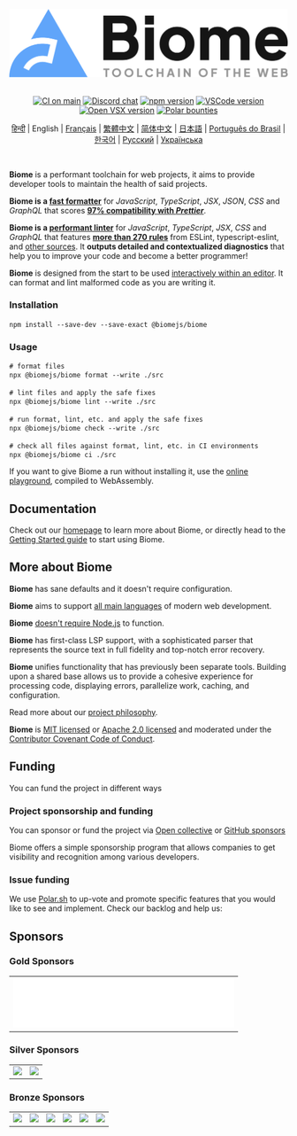 <div align="center">
  <picture>
    <source media="(prefers-color-scheme: dark)" srcset="https://raw.githubusercontent.com/biomejs/resources/main/svg/slogan-dark-transparent.svg">
    <source media="(prefers-color-scheme: light)" srcset="https://raw.githubusercontent.com/biomejs/resources/main/svg/slogan-light-transparent.svg">
    <img alt="Shows the banner of Biome, with its logo and the phrase 'Biome - Toolchain of the web'." src="https://raw.githubusercontent.com/biomejs/resources/main/svg/slogan-light-transparent.svg" width="700">
  </picture>

  <br>
  <br>

  [![CI on main][ci-badge]][ci-url]
  [![Discord chat][discord-badge]][discord-url]
  [![npm version][npm-badge]][npm-url]
  [![VSCode version][vscode-badge]][vscode-url]
  [![Open VSX version][open-vsx-badge]][open-vsx-url]
  [![Polar bounties][polar-badge]][polar-url]

  [ci-badge]: https://github.com/biomejs/biome/actions/workflows/main.yml/badge.svg
  [ci-url]: https://github.com/biomejs/biome/actions/workflows/main.yml
  [discord-badge]: https://badgen.net/discord/online-members/BypW39g6Yc?icon=discord&label=discord&color=60a5fa
  [discord-url]: https://biomejs.dev/chat
  [npm-badge]: https://badgen.net/npm/v/@biomejs/biome?icon=npm&color=60a5fa&label=%40biomejs%2Fbiome
  [npm-url]: https://www.npmjs.com/package/@biomejs/biome/v/latest
  [vscode-badge]: https://badgen.net/vs-marketplace/v/biomejs.biome?label=vscode&icon=visualstudio&color=60a5fa
  [vscode-url]: https://marketplace.visualstudio.com/items?itemName=biomejs.biome
  [open-vsx-badge]: https://badgen.net/open-vsx/version/biomejs/biome?label=open-vsx&color=60a5fa
  [open-vsx-url]: https://open-vsx.org/extension/biomejs/biome
  [polar-badge]: https://polar.sh/embed/seeks-funding-shield.svg?org=biomejs
  [polar-url]: https://polar.sh/biomejs

<!-- Insert new entries lexicographically by language code.
     For example given below is the same order as these files appear on page:
     https://github.com/biomejs/biome/tree/main/packages/@biomejs/biome -->

  [हिन्दी](https://github.com/biomejs/biome/blob/main/packages/%40biomejs/biome/README.hi.md) | English | [Français](https://github.com/biomejs/biome/blob/main/packages/%40biomejs/biome/README.fr.md) | [繁體中文](https://github.com/biomejs/biome/blob/main/packages/%40biomejs/biome/README.zh-TW.md) | [简体中文](https://github.com/biomejs/biome/blob/main/packages/%40biomejs/biome/README.zh-CN.md) | [日本語](https://github.com/biomejs/biome/blob/main/packages/%40biomejs/biome/README.ja.md) | [Português do Brasil](https://github.com/biomejs/biome/blob/main/packages/%40biomejs/biome/README.pt-BR.md) | [한국어](https://github.com/biomejs/biome/blob/main/packages/%40biomejs/biome/README.kr.md) | [Русский](https://github.com/biomejs/biome/blob/main/packages/%40biomejs/biome/README.ru.md) | [Українська](https://github.com/biomejs/biome/blob/main/packages/%40biomejs/biome/README.uk.md)
</div>

<br>

**Biome** is a performant toolchain for web projects, it aims to provide developer tools to maintain the health of said projects.

**Biome is a [fast formatter](./benchmark#formatting)** for _JavaScript_, _TypeScript_, _JSX_, _JSON_, _CSS_ and _GraphQL_ that scores **[97% compatibility with _Prettier_](https://console.algora.io/challenges/prettier)**.

**Biome is a [performant linter](https://github.com/biomejs/biome/tree/main/benchmark#linting)** for _JavaScript_, _TypeScript_, _JSX_, _CSS_ and _GraphQL_ that features **[more than 270 rules](https://biomejs.dev/linter/rules/)** from ESLint, typescript-eslint, and [other sources](https://github.com/biomejs/biome/discussions/3).
It **outputs detailed and contextualized diagnostics** that help you to improve your code and become a better programmer!

**Biome** is designed from the start to be used [interactively within an editor](https://biomejs.dev/guides/integrate-in-editor/).
It can format and lint malformed code as you are writing it.

### Installation

```shell
npm install --save-dev --save-exact @biomejs/biome
```

### Usage

```shell
# format files
npx @biomejs/biome format --write ./src

# lint files and apply the safe fixes
npx @biomejs/biome lint --write ./src

# run format, lint, etc. and apply the safe fixes
npx @biomejs/biome check --write ./src

# check all files against format, lint, etc. in CI environments
npx @biomejs/biome ci ./src
```

If you want to give Biome a run without installing it, use the [online playground](https://biomejs.dev/playground/), compiled to WebAssembly.

## Documentation

Check out our [homepage][biomejs] to learn more about Biome,
or directly head to the [Getting Started guide][getting-started] to start using Biome.

## More about Biome

**Biome** has sane defaults and it doesn't require configuration.

**Biome** aims to support [all main languages][language-support] of modern web development.

**Biome** [doesn't require Node.js](https://biomejs.dev/guides/manual-installation/) to function.

**Biome** has first-class LSP support, with a sophisticated parser that represents the source text in full fidelity and top-notch error recovery.

**Biome** unifies functionality that has previously been separate tools. Building upon a shared base allows us to provide a cohesive experience for processing code, displaying errors, parallelize work, caching, and configuration.

Read more about our [project philosophy][biome-philosophy].

**Biome** is [MIT licensed](https://github.com/biomejs/biome/tree/main/LICENSE-MIT) or [Apache 2.0 licensed](https://github.com/biomejs/biome/tree/main/LICENSE-APACHE) and moderated under the [Contributor Covenant Code of Conduct](https://github.com/biomejs/biome/tree/main/CODE_OF_CONDUCT.md).

## Funding

You can fund the project in different ways

### Project sponsorship and funding

You can sponsor or fund the project via [Open collective](https://opencollective.com/biome) or [GitHub sponsors](https://github.com/sponsors/biomejs)

Biome offers a simple sponsorship program that allows companies to get visibility and recognition among various developers.

### Issue funding

We use [Polar.sh](https://polar.sh/biomejs) to up-vote and promote specific features that you would like to see and implement. Check our backlog and help us:

## Sponsors

### Gold Sponsors

<table>
  <tbody>
    <tr>
      <td align="center" valign="middle">
        <a href="https://vercel.com/?utm_source=biome&utm_medium=readme" target="_blank">
          <picture>
            <source media="(prefers-color-scheme: light)" srcset="https://raw.githubusercontent.com/biomejs/resources/refs/heads/main/sponsors/vercel-dark.png" />
            <source media="(prefers-color-scheme: dark)" srcset="https://raw.githubusercontent.com/biomejs/resources/refs/heads/main/sponsors/vercel-light.png" />
            <img src="https://raw.githubusercontent.com/biomejs/resources/refs/heads/main/sponsors/vercel-light.png" width="400" alt="Vercel" />
          </picture>
        </a>
      </td>
    </tr>
  </tbody>
</table>

### Silver Sponsors

<table>
  <tbody>
    <tr>
      <td align="center" valign="middle">
        <a href="https://l2beat.com/?utm_source=biome&utm_medium=readme" target="_blank"><img src="https://images.opencollective.com/l2beat/c2b2a27/logo/256.png" height="100"></a>
      </td>
      <td align="center" valign="middle">
        <a href="https://www.phoenixlabs.dev/?utm_source=biome&utm_medium=readme" target="_blank"><img src="https://images.opencollective.com/phoenix-labs/2824ed4/logo/100.png?height=100" height="100"></a>
      </td>
    </tr>
  </tbody>
</table>

### Bronze Sponsors

<table>
  <tbody>
    <tr>
      <td align="center" valign="middle">
        <a href="https://www.kanamekey.com?utm_source=biome&utm_medium=readme" target="_blank"><img src="https://images.opencollective.com/kaname/d15fd98/logo/256.png?height=80" width="80"></a>
      </td>
      <td align="center" valign="middle">
        <a href="https://nanabit.dev/?utm_source=biome&utm_medium=readme" target="_blank"><img src="https://images.opencollective.com/nanabit/d15fd98/logo/256.png?height=80" width="80"></a>
      </td>
      <td align="center" valign="middle">
        <a href="https://vital.io/?utm_source=biome&utm_medium=readme" target="_blank"><img src="https://avatars.githubusercontent.com/u/25357309?s=200" width="80"></a>
      </td>
      <td align="center" valign="middle">
        <a href="https://coderabbit.ai/?utm_source=biome&utm_medium=readme" target="_blank"><img src="https://avatars.githubusercontent.com/u/132028505?s=200&v=4" width="80"></a>
      </td>
      <td align="center" valign="middle">
        <a href="https://forge42.dev/?utm_source=biome&utm_medium=readme" target="_blank"><img src="https://avatars.githubusercontent.com/u/161314831?s=200&v=4" width="80"></a>
      </td>
      <td align="center" valign="middle">
        <a href="http://rstudio.org/?utm_source=biome&utm_medium=readme" target="_blank"><img src="https://avatars.githubusercontent.com/u/513560?s=200&v=4" width="80"></a>
      </td>
    </tr>
  </tbody>
</table>

[biomejs]: https://biomejs.dev/
[biome-philosophy]: https://biomejs.dev/internals/philosophy/
[language-support]: https://biomejs.dev/internals/language-support/
[getting-started]: https://biomejs.dev/guides/getting-started/
